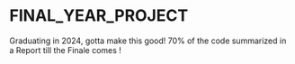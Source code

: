 # FINAL_YEAR_PROJECT
Graduating in 2024, gotta make this good! 70% of the code summarized in a Report till the Finale comes !
